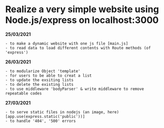 # Realize a very simple website using Node.js/express on localhost:3000

**25/03/2021**  

    - to make a dynamic website with one js file [main.js]
    - to read data to load different contents with Route methods (of 'express')

**26/03/2021**

    - to modularize Object 'template'
    - for users to be able to creat a list
    - to update the exsiting lists
    - to delete the existing lists
    - to use middleware 'bodyParser' & write middleware to remove repeatable codes

**27/03/2021**

    - to serve static files in nodejs (an image, here) [app.use(express.static('public'))]
    - to handle '404', '500' errors
  